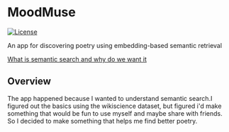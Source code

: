 # MoodMuse

[![License](https://img.shields.io/badge/License-BSD_2--Clause-orange.svg)](https://opensource.org/licenses/BSD-2-Clause)

An app for discovering poetry using embedding-based semantic retrieval


[What is semantic search and why do we want it](https://anandphilip.com/what-is-semantic-search-and-why-do-we-want-it/)
 


## Overview

The app happened because I wanted to understand semantic search.I figured out the basics using the wikiscience dataset, but figured i'd make something that would be fun to use myself and maybe share with friends. So I decided to make something that helps me find better poetry.

